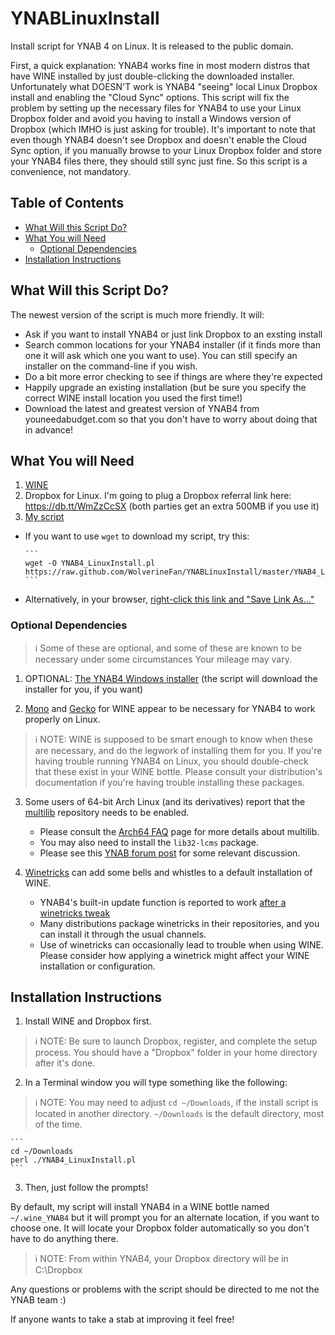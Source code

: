 # YNABLinuxInstall #

Install script for YNAB 4 on Linux.  It is released to the public domain.

First, a quick explanation: YNAB4 works fine in most modern distros that
have WINE installed by just double-clicking the downloaded installer.
Unfortunately what DOESN'T work is YNAB4 "seeing" local Linux Dropbox install
and enabling the "Cloud Sync" options. This script will fix the problem
by setting up the necessary files for YNAB4 to use your Linux Dropbox folder
and avoid you having to install a Windows version of Dropbox (which IMHO
is just asking for trouble). It's important to note that even though YNAB4
doesn't see Dropbox and doesn't enable the Cloud Sync option, if you manually
browse to your Linux Dropbox folder and store your YNAB4 files there, they
should still sync just fine. So this script is a convenience, not mandatory.

## Table of Contents ##

- [What Will this Script Do?](#what-will-this-script-do)
- [What You will Need](#what-you-will-need)
  - [Optional Dependencies](#optional-dependencies)
- [Installation Instructions](#installation-instructions)

## What Will this Script Do? ##

The newest version of the script is much more friendly. It will:

* Ask if you want to install YNAB4 or just link Dropbox to an exsting install
* Search common locations for your YNAB4 installer (if it finds more than
  one it will ask which one you want to use). You can still specify an installer
  on the command-line if you wish.
* Do a bit more error checking to see if things are where they're expected
* Happily upgrade an existing installation (but be sure you specify the
  correct WINE install location you used the first time!)
* Download the latest and greatest version of YNAB4 from youneedabudget.com
  so that you don't have to worry about doing that in advance!

## What You will Need ##

1. [WINE](http://www.winehq.org)
2. Dropbox for Linux. I'm going to plug a Dropbox referral link here:
   https://db.tt/WmZzCcSX (both parties get an extra 500MB if you use it)
3. [My script](https://github.com/WolverineFan/YNABLinuxInstall)
  - If you want to use `wget` to download my script, try this:

        ```
        wget -O YNAB4_LinuxInstall.pl https://raw.github.com/WolverineFan/YNABLinuxInstall/master/YNAB4_LinuxInstall.pl
        ```
  - Alternatively, in your browser, [right-click this link and "Save Link As..."](https://raw.github.com/WolverineFan/YNABLinuxInstall/master/YNAB4_LinuxInstall.pl)

### Optional Dependencies ###

> :information_source: Some of these are optional, and some of these are
> known to be necessary under some circumstances Your mileage may vary.

1. OPTIONAL: [The YNAB4 Windows installer](http://www.youneedabudget.com/download/ynab4)
   (the script will download the installer for you, if you want)

2. [Mono](http://wiki.winehq.org/Mono) and [Gecko](http://wiki.winehq.org/Gecko)
   for WINE appear to be necessary for YNAB4 to work properly on Linux.
> :information_source: NOTE: WINE is supposed to be smart enough to know
> when these are necessary, and do the legwork of installing them for you.
> If you're having trouble running YNAB4 on Linux, you should double-check
> that these exist in your WINE bottle. Please consult your distribution's
> documentation if you're having trouble installing these packages.

3. Some users of 64-bit Arch Linux (and its derivatives) report that the
   [multilib](https://wiki.archlinux.org/index.php/Multilib) repository
   needs to be enabled.
   - Please consult the [Arch64 FAQ](https://wiki.archlinux.org/index.php/Arch64_FAQ#Multilib_repository)
     page for more details about multilib.
   - You may also need to install the `lib32-lcms` package.
   - Please see this [YNAB forum post](http://forum.youneedabudget.com/discussion/comment/269035/#Comment_269035)
     for some relevant discussion.

4. [Winetricks](http://wiki.winehq.org/winetricks) can add some bells and
   whistles to a default installation of WINE.
   - YNAB4's built-in update function is reported to work [after a winetricks
     tweak](http://forum.youneedabudget.com/discussion/16688/update-error)
   - Many distributions package winetricks in their repositories, and you
     can install it through the usual channels.
   - Use of winetricks can occasionally lead to trouble when using WINE.
     Please consider how applying a winetrick might affect your WINE installation
     or configuration.
     

## Installation Instructions ##

1. Install WINE and Dropbox first.
> :information_source: NOTE: Be sure to launch Dropbox, register, and
> complete the setup process. You should have a "Dropbox" folder in your
> home directory after it's done.

2. In a Terminal window you will type something like the following:
> :information_source: NOTE: You may need to adjust `cd ~/Downloads`, if
> the install script is located in another directory. `~/Downloads` is the
> default directory, most of the time.

    ```
    cd ~/Downloads
    perl ./YNAB4_LinuxInstall.pl
    ```

3. Then, just follow the prompts!

By default, my script will install YNAB4 in a WINE bottle named `~/.wine_YNAB4`
but it will prompt you for an alternate location, if you want to choose one.
It will locate your Dropbox folder automatically so you don't have to do
anything there. 

> :information_source: NOTE: From within YNAB4, your Dropbox directory will
> be in C:\Dropbox

Any questions or problems with the script should be directed to me not the
YNAB team :)

If anyone wants to take a stab at improving it feel free! 
